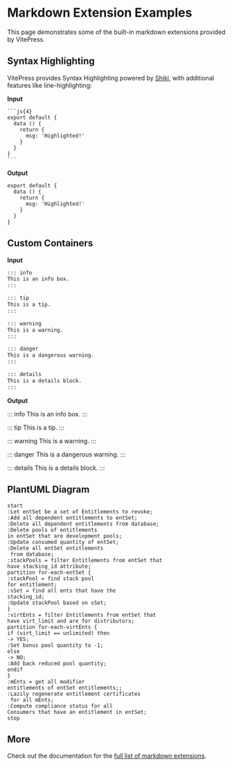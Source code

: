 # Markdown Extension Examples

This page demonstrates some of the built-in markdown extensions provided by VitePress.

## Syntax Highlighting

VitePress provides Syntax Highlighting powered by [Shiki](https://github.com/shikijs/shiki), with additional features like line-highlighting:

**Input**

````
```js{4}
export default {
  data () {
    return {
      msg: 'Highlighted!'
    }
  }
}
```
````

**Output**

```js{4}
export default {
  data () {
    return {
      msg: 'Highlighted!'
    }
  }
}
```

## Custom Containers

**Input**

```md
::: info
This is an info box.
:::

::: tip
This is a tip.
:::

::: warning
This is a warning.
:::

::: danger
This is a dangerous warning.
:::

::: details
This is a details block.
:::
```

**Output**

::: info
This is an info box.
:::

::: tip
This is a tip.
:::

::: warning
This is a warning.
:::

::: danger
This is a dangerous warning.
:::

::: details
This is a details block.
:::

## PlantUML Diagram

```plantuml
start
:Let entSet be a set of Entitlements to revoke;
:Add all dependent entitlements to entSet;
:Delete all dependent entitlements from database;
:Delete pools of entitlements 
in entSet that are development pools;
:Update consumed quantity of entSet;
:Delete all entSet entitlements
 from database;
:stackPools = filter Entitlements from entSet that
have stacking_id attribute;
partition for-each-entSet {
:stackPool = find stack pool  
for entitlement;
:sSet = find all ents that have the 
stacking_id;
:Update stackPool based on sSet;
}
:virtEnts = filter Entitlements from entSet that 
have virt_limit and are for distributors;
partition for-each-virtEnts {
if (virt_limit == unlimited) then
-> YES;
:Set bonus pool quantity to -1;
else
-> NO;
:Add back reduced pool quantity;
endif
}
:mEnts = get all modifier 
entitlements of entSet entitlements;;
:Lazily regenerate entitlement certificates 
 for all mEnts;
:Compute compliance status for all 
Consumers that have an entitlement in entSet;
stop
```

## More

Check out the documentation for the [full list of markdown extensions](https://vitepress.dev/guide/markdown).
